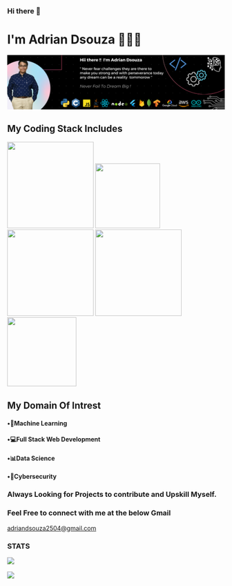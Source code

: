 ### Hi there  :wave:
# I'm Adrian Dsouza 👨🏻‍💻


<img src="/SS/Adrian Dsouza - Banner (3).png">

## My Coding Stack Includes 
<img src="https://user-images.githubusercontent.com/60578726/122199971-3a28f880-ceb8-11eb-8472-0c3e392f63f5.png" height="200px" width="200px">    <img src="https://user-images.githubusercontent.com/60578726/122200012-43b26080-ceb8-11eb-936e-0ee0b4841c64.png" height="150px" width="150px">    <img src="https://user-images.githubusercontent.com/60578726/122200037-4a40d800-ceb8-11eb-8d98-6284b0e486d2.png" height="200px" width="200px">    <img src="https://img.icons8.com/color/452/c-programming.png"  height="200px" width="200px"> <img src="https://upload.wikimedia.org/wikipedia/commons/6/6a/JavaScript-logo.png" width="160px" height="160px">

## My Domain Of Intrest
#### •🧠Machine Learning 
#### •💻Full Stack Web Development
#### •📊Data Science
#### •🔐Cybersecurity

### Always Looking for Projects to contribute and Upskill Myself.

### Feel Free to connect with me at the below Gmail
adriandsouza2504@gmail.com

### STATS  
![](https://komarev.com/ghpvc/?username=adrian2504&color=blue)

<img src="https://github-readme-stats.vercel.app/api?username=adrian2504&&show_icons=true&title_color=ffffff&icon_color=bb2acf&text_color=daf7dc&bg_color=151515">




<!--
![Visitor Count](https://profile-counter.glitch.me/{adrian2504}/count.svg)
**adrian2504/adrian2504** is a ✨ _special_ ✨ repository because its `README.md` (this file) appears on your GitHub profile.

Here are some ideas to get you started:

- 🔭 I’m currently working on ...
- 🌱 I’m currently learning ...
- 👯 I’m looking to collaborate on ...
- 🤔 I’m looking for help with ...
- 💬 Ask me about ...
- 📫 How to reach me: ...
- 😄 Pronouns: ...
- ⚡ Fun fact: ...
-->
